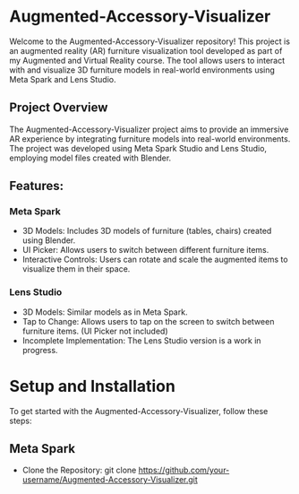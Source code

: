 # Augmented-Accessory-Visualizer
Welcome to the Augmented-Accessory-Visualizer repository! This project is an augmented reality (AR) furniture visualization tool developed as part of my Augmented and Virtual Reality course. The tool allows users to interact with and visualize 3D furniture models in real-world environments using Meta Spark and Lens Studio.

## Project Overview
The Augmented-Accessory-Visualizer project aims to provide an immersive AR experience by integrating furniture models into real-world environments. The project was developed using Meta Spark Studio and Lens Studio, employing model files created with Blender.

## Features:
### Meta Spark
+ 3D Models: Includes 3D models of furniture (tables, chairs) created using Blender.
+ UI Picker: Allows users to switch between different furniture items.
+ Interactive Controls: Users can rotate and scale the augmented items to visualize them in their space.

### Lens Studio
+ 3D Models: Similar models as in Meta Spark.
+ Tap to Change: Allows users to tap on the screen to switch between furniture items. (UI Picker not included)
+ Incomplete Implementation: The Lens Studio version is a work in progress.

# Setup and Installation
To get started with the Augmented-Accessory-Visualizer, follow these steps:

## Meta Spark
+ Clone the Repository:
  git clone https://github.com/your-username/Augmented-Accessory-Visualizer.git
